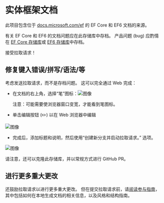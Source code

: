 # <a name="entity-framework-docs"></a>实体框架文档

此项目包含位于 [docs.microsoft.com/ef](https://docs.microsoft.com/ef/) 的 EF Core 和 EF6 文档的来源。

有关 EF Core 和 EF6 的文档问题应在此存储库中存档。 产品问题 (bug) 应酌情在 [EF Core 存储库](https://github.com/dotnet/efcore)或 [EF6 存储库](https://github.com/dotnet/ef6)中存档。

接受拉取请求！ 

## <a name="fixing-typosspellinggrammaretc"></a>修复键入错误/拼写/语法/等

考虑发送拉取请求，而不是存档问题。 这可以完全通过 Web 完成：

* 在文档的右上角，选择“笔”图标：![图像](https://user-images.githubusercontent.com/3605364/93646907-e75ef680-f9a2-11ea-847a-c5c3839f3aa8.png)

  注意：可能需要使浏览器窗口变宽，才能看到笔图标。

* 单击编辑按钮 (✏️) 以在 Web 浏览器中编辑

![图像](https://user-images.githubusercontent.com/1430078/64454321-85856480-d09f-11e9-85a6-1c93bc6611e2.png)

* 完成后，添加标题和说明，然后使用“创建新分支并启动拉取请求。” 选项。

![图像](https://user-images.githubusercontent.com/1430078/64454455-dac17600-d09f-11e9-922b-0346117011f5.png)

请注意，还可以克隆此存储库，并以常规方式进行 GitHub PR。

## <a name="making-more-substantial-changes"></a>进行更多重大更改

还鼓励拉取请求以进行更多重大更改。 但在提交拉取请求前，请[阅读参与指南](CONTRIBUTING.md)，其中包括如何在本地生成文档的相关信息，以及风格和结构指南。
